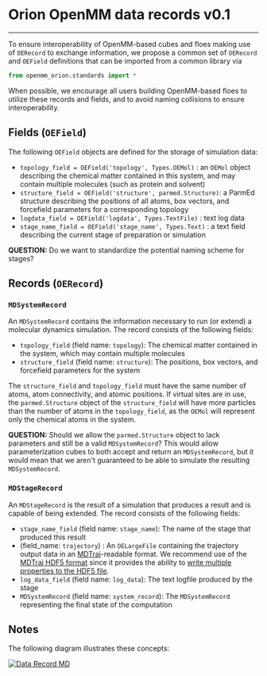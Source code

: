 # Orion OpenMM data records v0.1

---------------------------

To ensure interoperability of OpenMM-based cubes and floes making use of `OERecord` to exchange information, we propose a common set of `OERecord` and `OEField` definitions that can be imported from a common library via
```python
from openmm_orion.standards import *
```
When possible, we encourage all users building OpenMM-based floes to utilize these records and fields, and to avoid naming collisions to ensure interoperability.

## Fields (`OEField`)

The following `OEField` objects are defined for the storage of simulation data:
* `topology_field = OEField('topology', Types.OEMol)` : an `OEMol` object describing the chemical matter contained in this system, and may contain multiple molecules (such as protein and solvent)
* `structure_field = OEField('structure', parmed.Structure)`: a ParmEd structure describing the positions of all atoms, box vectors, and forcefield parameters for a corresponding topology
* `logdata_field = OEField('logdata', Types.TextFile)` : text log data
* `stage_name_field = OEField('stage_name', Types.Text)` : a text field describing the current stage of preparation or simulation

**QUESTION:** Do we want to standardize the potential naming scheme for stages?

## Records (`OERecord`)

### `MDSystemRecord`

An `MDSystemRecord` contains the information necessary to run (or extend) a molecular dynamics simulation.
The record consists of the following fields:
* `topology_field` (field name: `topology`): The chemical matter contained in the system, which may contain multiple molecules
* `structure_field` (field name: `structure`): The positions, box vectors, and forcefield parameters for the system

The `structure_field` and `topology_field` must have the same number of atoms, atom connectivity, and atomic positions.
If virtual sites are in use, the `parmed.Structure` object of the `structure_field` will have more particles than the number of atoms in the `topology_field`, as the `OEMol` will represent only the chemical atoms in the system.

**QUESTION:** Should we allow the `parmed.Structure` object to lack parameters and still be a valid `MDSystemRecord`?
This would allow parameterization cubes to both accept and return an `MDSystemRecord`, but it would mean that we aren't guaranteed to be able to simulate the resulting `MDSystemRecord`.

### `MDStageRecord`

An `MDStageRecord` is the result of a simulation that produces a result and is capable of being extended.
The record consists of the following fields:
* `stage_name_field` (field name: `stage_name`): The name of the stage that produced this result
* (field_name: `trajectory`) : An `OELargeFile` containing the trajectory output data in an [MDTraj](http://mdtraj.org/)-readable format. We recommend use of the [MDTraj HDF5 format](http://mdtraj.org/1.9.0/hdf5_format.html) since it provides the ability to [write multiple properties to the HDF5 file](http://mdtraj.org/1.9.0/api/generated/mdtraj.formats.HDF5TrajectoryFile.html#mdtraj.formats.HDF5TrajectoryFile.write).
* `log_data_field` (field name: `log_data`): The text logfile produced by the stage
* `MDSystemRecord` (field name: `system_record`): The `MDSystemRecord` representing the final state of the computation

## Notes

The following diagram illustrates these concepts:

[![Data Record MD](https://github.com/oess/openmm_orion/tree/gcalabro_data_record/MD_Data_Record/images/Plan_MD_DataRecord.png)](https://github.com/oess/openmm_orion/tree/gcalabro_data_record/MD_Data_Record/images/Plan_MD_DataRecord.png)
